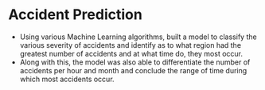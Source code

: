 # Accident Prediction

- Using various Machine Learning algorithms, built a model to classify the various severity of accidents and identify as to what region had the greatest number of accidents and at what time do, they most occur. 
- Along with this, the model was also able to differentiate the number of accidents per hour and month and conclude the range of time during which most accidents occur.
